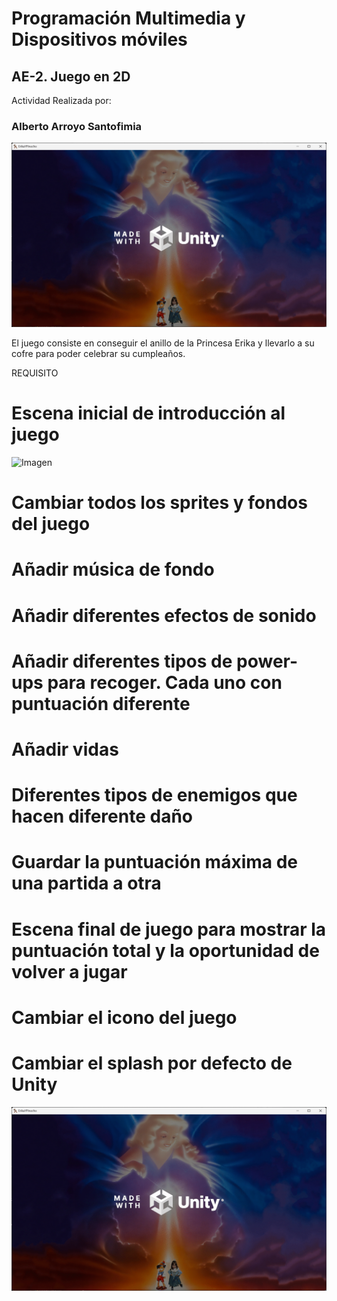 # Programación Multimedia y Dispositivos móviles

## AE-2. Juego en 2D

Actividad Realizada por:

###  Alberto Arroyo Santofimia

![Imagen](imgReadme/Splash/splash.gif)

El juego consiste en conseguir el anillo de la Princesa Erika y llevarlo a su cofre
para poder celebrar su cumpleaños.


REQUISITO

# Escena inicial de introducción al juego

![Imagen](imgReadme/)

# Cambiar todos los sprites y fondos del juego


# Añadir música de fondo

# Añadir diferentes efectos de sonido

# Añadir diferentes tipos de power-ups para recoger. Cada uno con puntuación diferente

# Añadir vidas

# Diferentes tipos de enemigos que hacen diferente daño

# Guardar la puntuación máxima de una partida a otra

# Escena final de juego para mostrar la puntuación total y la oportunidad de volver a jugar

# Cambiar el icono del juego

# Cambiar el splash por defecto de Unity

![Imagen](imgReadme/Splash/splash.gif)
